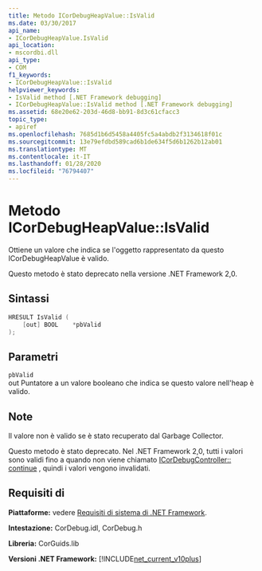 ```yaml
---
title: Metodo ICorDebugHeapValue::IsValid
ms.date: 03/30/2017
api_name:
- ICorDebugHeapValue.IsValid
api_location:
- mscordbi.dll
api_type:
- COM
f1_keywords:
- ICorDebugHeapValue::IsValid
helpviewer_keywords:
- IsValid method [.NET Framework debugging]
- ICorDebugHeapValue::IsValid method [.NET Framework debugging]
ms.assetid: 68e20e62-203d-46d8-bb91-8d3c61cfacc3
topic_type:
- apiref
ms.openlocfilehash: 7685d1b6d5458a4405fc5a4abdb2f3134618f01c
ms.sourcegitcommit: 13e79efdbd589cad6b1de634f5d6b1262b12ab01
ms.translationtype: MT
ms.contentlocale: it-IT
ms.lasthandoff: 01/28/2020
ms.locfileid: "76794407"
---
```

# <a name="icordebugheapvalueisvalid-method"></a>Metodo ICorDebugHeapValue::IsValid
Ottiene un valore che indica se l'oggetto rappresentato da questo ICorDebugHeapValue è valido.  
  
 Questo metodo è stato deprecato nella versione .NET Framework 2,0.  
  
## <a name="syntax"></a>Sintassi  
  
```cpp  
HRESULT IsValid (  
    [out] BOOL    *pbValid  
);  
```  
  
## <a name="parameters"></a>Parametri  
 `pbValid`  
 out Puntatore a un valore booleano che indica se questo valore nell'heap è valido.  
  
## <a name="remarks"></a>Note  
 Il valore non è valido se è stato recuperato dal Garbage Collector.  
  
 Questo metodo è stato deprecato. Nel .NET Framework 2,0, tutti i valori sono validi fino a quando non viene chiamato [ICorDebugController:: continue](icordebugcontroller-continue-method.md) , quindi i valori vengono invalidati.  
  
## <a name="requirements"></a>Requisiti di  
 **Piattaforme:** vedere [Requisiti di sistema di .NET Framework](../../../../docs/framework/get-started/system-requirements.md).  
  
 **Intestazione:** CorDebug.idl, CorDebug.h  
  
 **Libreria:** CorGuids.lib  
  
 **Versioni .NET Framework:** [!INCLUDE[net_current_v10plus](../../../../includes/net-current-v10plus-md.md)]
